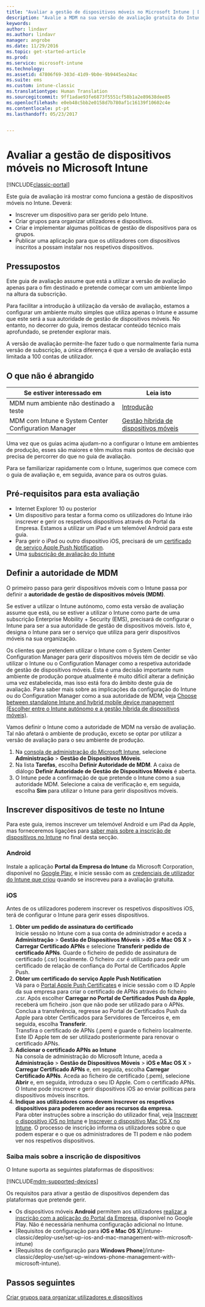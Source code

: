 ```yaml
---
title: "Avaliar a gestão de dispositivos móveis no Microsoft Intune | Documentos da Microsoft"
description: "Avalie a MDM na sua versão de avaliação gratuita do Intune."
keywords: 
author: lindavr
ms.author: lindavr
manager: angrobe
ms.date: 11/29/2016
ms.topic: get-started-article
ms.prod: 
ms.service: microsoft-intune
ms.technology: 
ms.assetid: 47806f69-303d-41d9-9b0e-9b9445ea24ac
ms.suite: ems
ms.custom: intune-classic
ms.translationtype: Human Translation
ms.sourcegitcommit: 9ff1adae93fe6873f5551cf58b1a2e89638dee85
ms.openlocfilehash: e0eb48c5bb2e0158d7b780af1c16139f10602c4e
ms.contentlocale: pt-pt
ms.lasthandoff: 05/23/2017


---
```


# <a name="evaluate-mobile-device-management-in-microsoft-intune"></a>Avaliar a gestão de dispositivos móveis no Microsoft Intune

[!INCLUDE[classic-portal](../includes/classic-portal.md)]

Este guia de avaliação irá mostrar como funciona a gestão de dispositivos móveis no Intune. Deverá:
- Inscrever um dispositivo para ser gerido pelo Intune.
- Criar grupos para organizar utilizadores e dispositivos.
- Criar e implementar algumas políticas de gestão de dispositivos para os grupos.
- Publicar uma aplicação para que os utilizadores com dispositivos inscritos a possam instalar nos respetivos dispositivos.
<!--- - Monitor the device? View a report of compliant devices?--->
<!--- - Remove the device from management--->

## <a name="assumptions"></a>Pressupostos
Este guia de avaliação assume que está a utilizar a versão de avaliação apenas para o fim destinado e pretende começar com um ambiente limpo na altura da subscrição.

Para facilitar a introdução à utilização da versão de avaliação, estamos a configurar um ambiente muito simples que utiliza apenas o Intune e assume que este será a sua autoridade de gestão de dispositivos móveis. No entanto, no decorrer do guia, iremos destacar conteúdo técnico mais aprofundado, se pretender explorar mais.

A versão de avaliação permite-lhe fazer tudo o que normalmente faria numa versão de subscrição, a única diferença é que a versão de avaliação está limitada a 100 contas de utilizador.

## <a name="whats-not-covered"></a>O que não é abrangido
|Se estiver interessado em |Leia isto |
|------------------------|----------|
|MDM num ambiente não destinado a teste | [Introdução](/intune-classic/get-started/start-with-a-paid-subscription-to-microsoft-intune) |
|MDM com Intune e System Center Configuration Manager | [Gestão híbrida de dispositivos móveis](https://docs.microsoft.com/sccm/mdm/understand/hybrid-mobile-device-management) |

Uma vez que os guias acima ajudam-no a configurar o Intune em ambientes de produção, esses são maiores e têm muitos mais pontos de decisão que precisa de percorrer do que no guia de avaliação.

Para se familiarizar rapidamente com o Intune, sugerimos que comece com o guia de avaliação e, em seguida, avance para os outros guias.

## <a name="prerequisites-for-this-evaluation"></a>Pré-requisitos para esta avaliação
- Internet Explorer 10 ou posterior
- Um dispositivo para testar a forma como os utilizadores do Intune irão inscrever e gerir os respetivos dispositivos através do Portal da Empresa. Estamos a utilizar um iPad e um telemóvel Android para este guia.
- Para gerir o iPad ou outro dispositivo iOS, precisará de um [certificado de serviço Apple Push Notification](/intune-classic/deploy-use/set-up-ios-and-mac-management-with-microsoft-intune).
- Uma [subscrição de avaliação do Intune](sign-up-for-30-day-trial-microsoft-intune.md)

## <a name="set-your-mdm-authority"></a>Definir a autoridade de MDM
O primeiro passo para gerir dispositivos móveis com o Intune passa por definir a **autoridade de gestão de dispositivos móveis (MDM)**.

Se estiver a utilizar o Intune autónomo, como esta versão de avaliação assume que está, ou se estiver a utilizar o Intune como parte de uma subscrição Enterprise Mobility + Security (EMS), precisará de configurar o Intune para ser a sua autoridade de gestão de dispositivos móveis. Isto é, designa o Intune para ser o serviço que utiliza para gerir dispositivos móveis na sua organização.

Os clientes que pretendem utilizar o Intune com o System Center Configuration Manager para gerir dispositivos móveis têm de decidir se vão utilizar o Intune ou o Configuration Manager como a respetiva autoridade de gestão de dispositivos móveis. Esta é uma decisão importante num ambiente de produção porque atualmente é muito difícil alterar a definição uma vez estabelecida, mas isso está fora do âmbito deste guia de avaliação. Para saber mais sobre as implicações da configuração do Intune ou do Configuration Manager como a sua autoridade de MDM, veja [Choose between standalone Intune and hybrid mobile device management (Escolher entre o Intune autónomo e a gestão híbrida de dispositivos móveis)](https://docs.microsoft.com/sccm/mdm/understand/choose-between-standalone-intune-and-hybrid-mobile-device-management).

Vamos definir o Intune como a autoridade de MDM na versão de avaliação. Tal não afetará o ambiente de produção, exceto se optar por utilizar a versão de avaliação para o seu ambiente de produção.

1. Na [consola de administração do Microsoft Intune](https://manage.microsoft.com/), selecione **Administração** &gt; **Gestão de Dispositivos Móveis**.
2. Na lista **Tarefas**, escolha **Definir Autoridade de MDM**. A caixa de diálogo **Definir Autoridade de Gestão de Dispositivos Móveis** é aberta. <!---screen shot--->
3. O Intune pede a confirmação de que pretende o Intune como a sua autoridade MDM. Selecione a caixa de verificação e, em seguida, escolha **Sim** para utilizar o Intune para gerir dispositivos móveis.

## <a name="enroll-your-test-devices-into-intune"></a>Inscrever dispositivos de teste no Intune

Para este guia, iremos inscrever um telemóvel Android e um iPad da Apple, mas forneceremos ligações para [saber mais sobre a inscrição de dispositivos no Intune](#Learn-more-about-device-enrollment) no final desta secção.
### <a name="android"></a>Android
Instale a aplicação **Portal da Empresa do Intune** da Microsoft Corporation, disponível no [Google Play](http://go.microsoft.com/fwlink/p/?LinkId=386612), e inicie sessão com as [credenciais de utilizador do Intune que criou](sign-up-for-30-day-trial-microsoft-intune.md#add-users) quando se inscreveu para a avaliação gratuita.

### <a name="ios"></a>iOS
Antes de os utilizadores poderem inscrever os respetivos dispositivos iOS, terá de configurar o Intune para gerir esses dispositivos.

1. **Obter um pedido de assinatura do certificado**<br/>
Inicie sessão no Intune com a sua conta de administrador e aceda a **Administração** > **Gestão de Dispositivos Móveis** > **iOS e Mac OS X** > **Carregar Certificado APNs** e selecione **Transferir pedido de certificado APNs**. Guarde o ficheiro de pedido de assinatura de certificado (.csr) localmente. O ficheiro .csr é utilizado para pedir um certificado de relação de confiança do Portal de Certificados Apple Push. <!--- screen shot--->
2.    **Obter um certificado do serviço Apple Push Notification**<BR/>
Vá para o [Portal Apple Push Certificates](https://idmsa.apple.com/IDMSWebAuth/login?appIdKey=3fbfc9ad8dfedeb78be1d37f6458e72adc3160d1ad5b323a9e5c5eb2f8e7e3e2&rv=2) e inicie sessão com o ID Apple da sua empresa para criar o certificado de APNs através do ficheiro .csr. Após escolher **Carregar no Portal de Certificados Push da Apple**, receberá um ficheiro .json que não pode ser utilizado para o APNs. Conclua a transferência, regresse ao Portal de Certificados Push da Apple para obter Certificados para Servidores de Terceiros e, em seguida, escolha **Transferir**.<br/>
Transfira o certificado de APNs (.pem) e guarde o ficheiro localmente. Este ID Apple tem de ser utilizado posteriormente para renovar o certificado APNs.
3.    **Adicionar o certificado APNs ao Intune**<BR/>
Na consola de administração do Microsoft Intune, aceda a **Administração** > **Gestão de Dispositivos Móveis** > **iOS e Mac OS X** > **Carregar Certificado APNs** e, em seguida, escolha **Carregar Certificado APNs**. Aceda ao ficheiro de certificado (.pem), selecione **Abrir** e, em seguida, introduza o seu ID Apple. Com o certificado APNs. O Intune pode inscrever e gerir dispositivos iOS ao enviar políticas para dispositivos móveis inscritos.
4.    **Indique aos utilizadores como devem inscrever os respetivos dispositivos para poderem aceder aos recursos da empresa.**<br/>
Para obter instruções sobre a inscrição do utilizador final, veja [Inscrever o dispositivo iOS no Intune](https://docs.microsoft.com/intune-user-help/enroll-your-device-in-intune-ios) e [Inscrever o dispositivo Mac OS X no Intune](https://docs.microsoft.com/intune-user-help/enroll-your-device-in-intune-mac-os-x). O processo de inscrição informa os utilizadores sobre o que podem esperar e o que os administradores de TI podem e não podem ver nos respetivos dispositivos.


### <a name="learn-more-about-device-enrollment"></a>Saiba mais sobre a inscrição de dispositivos

O Intune suporta as seguintes plataformas de dispositivos:

[!INCLUDE[mdm-supported-devices](../includes/mdm-supported-devices.md)]

Os requisitos para ativar a gestão de dispositivos dependem das plataformas que pretende gerir.
- Os dispositivos móveis **Android** permitem aos utilizadores [realizar a inscrição com a aplicação do Portal da Empresa](/intune-classic/deploy-use/set-up-android-management-with-microsoft-intune), disponível no Google Play. Não é necessária nenhuma configuração adicional no Intune.
- [Requisitos de configuração para **iOS e Mac OS X**]/intune-classic/deploy-use/set-up-ios-and-mac-management-with-microsoft-intune)
- [Requisitos de configuração para **Windows Phone**]/intune-classic/deploy-use/set-up-windows-phone-management-with-microsoft-intune).

<!--- ## Verify enrollment--->
<!--- START HERE

### iOS and Mac OS X
Install the **Microsoft Intune Company Portal** app from Microsoft Corporation available in the App Store and sign in with Intune user credentials added above. View **Enrolled devices** to add your device.



### Windows Phone 8.1
Users install the **Company Portal** app from Microsoft Corporation, available in the Windows Phone store, and sign in with the Intune user credentials added above.  View **Enrolled devices** to add your device.

## Install the previously deployed app
Open the Company Portal on the mobile device, choose **Apps**, and then install **Microsoft Skype**.--->



## <a name="next-steps"></a>Passos seguintes
[Criar grupos para organizar utilizadores e dispositivos](get-started-with-a-30-day-trial-of-microsoft-intune-step-3.md)

